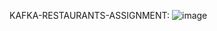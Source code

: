 KAFKA-RESTAURANTS-ASSIGNMENT:
![image](https://github.com/VHkrishnan0591/KAFKA-RESTAURANTS-ASSIGNMENT/assets/153942112/41096984-9d29-4918-bc64-fbc02d25ff35)
